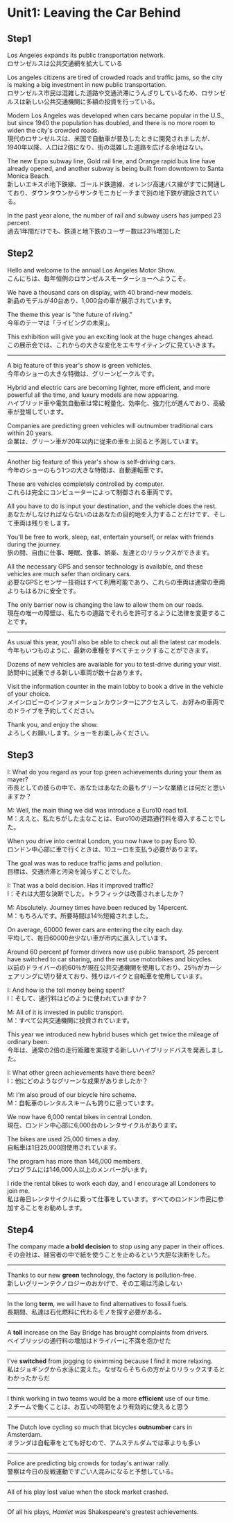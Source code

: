 # Unit1: Leaving the Car Behind

## Step1

Los Angeles expands its public transportation network.  
ロサンゼルスは公共交通網を拡大している

Los angeles citizens are tired of crowded roads and traffic jams, so the city is making a big investment in new public transportation.  
ロサンゼルス市民は混雑した道路や交通渋滞にうんざりしているため、ロサンゼルスは新しい公共交通機関に多額の投資を行っている。

Modern Los Angeles was developed when cars became popular in the U.S., but since 1940 the population has doubled, and there is no more room to widen the city's crowded roads.  
現代のロサンゼルスは、米国で自動車が普及したときに開発されましたが、1940年以降、人口は2倍になり、街の混雑した道路を広げる余地はない。

The new Expo subway line, Gold rail line, and Orange rapid bus line have already opened, and another subway is being built from downtown to Santa Monica Beach.  
新しいエキスポ地下鉄線、ゴールド鉄道線、オレンジ高速バス線がすでに開通しており、ダウンタウンからサンタモニカビーチまで別の地下鉄が建設されている。

In the past year alone, the number of rail and subway users has jumped 23 percent.  
過去1年間だけでも、鉄道と地下鉄のユーザー数は23％増加した

## Step2

Hello and welcome to the annual Los Angeles Motor Show.  
こんにちは、毎年恒例のロサンゼルスモーターショーへようこそ。

We have a thousand cars on display, with 40 brand-new models.  
新品のモデルが40台あり、1,000台の車が展示されています。

The theme this year is "the future of riving."  
今年のテーマは「ライビングの未来」。

This exhibition will give you an exciting look at the huge changes ahead.  
この展示会では、これからの大きな変化をエキサイティングに見ていきます。

---

A big feature of this year's show is green vehicles.  
今年のショーの大きな特徴は、グリーンビークルです。

Hybrid and electric cars are becoming lighter, more efficient, and more powerful all the time, and luxury models are now appearing.  
ハイブリッド車や電気自動車は常に軽量化、効率化、強力化が進んでおり、高級車が登場しています。

Companies are predicting green vehicles will outnumber traditional cars within 20 years.  
企業は、グリーン車が20年以内に従来の車を上回ると予測しています。

---

Another big feature of this year's show is self-driving cars.  
今年のショーのもう1つの大きな特徴は、自動運転車です。

These are vehicles completely controlled by computer.  
これらは完全にコンピューターによって制御される車両です。

All you have to do is input your destination, and the vehicle does the rest.  
あなたがしなければならないのはあなたの目的地を入力することだけです、そして車両は残りをします。

You'll be free to work, sleep, eat, entertain yourself, or relax with friends during the journey.  
旅の間、自由に仕事、睡眠、食事、娯楽、友達とのリラックスができます。

All the necessary GPS and sensor technology is available, and these vehicles are much safer than ordinary cars.  
必要なGPSとセンサー技術はすべて利用可能であり、これらの車両は通常の車両よりもはるかに安全です。

The only barrier now is changing the law to allow them on our roads.  
現在の唯一の障壁は、私たちの道路でそれらを許可するように法律を変更することです。

---

As usual this year, you'll also be able to check out all the latest car models.  
今年もいつものように、最新の車種をすべてチェックすることができます。

Dozens of new vehicles are available for you to test-drive during your visit.  
訪問中に試乗できる新しい車両が数十台あります。

Visit the information counter in the main lobby to book a drive in the vehicle of your choice.  
メインロビーのインフォメーションカウンターにアクセスして、お好みの車両でのドライブを予約してください。

Thank you, and enjoy the show.  
よろしくお願いします。ショーをお楽しみください。

## Step3

I: What do you regard as your top green achievements during your them as mayer?  
市長としての彼らの中で、あなたはあなたの最もグリーンな業績とは何だと思いますか？

M: Well, the main thing we did was introduce a Euro10 road toll.  
M：ええと、私たちがした主なことは、Euro10の道路通行料を導入することでした。

When you drive into central London, you now have to pay Euro 10.  
ロンドン中心部に車で行くときは、10ユーロを支払う必要があります。

The goal was was to reduce traffic jams and pollution.  
目標は、交通渋滞と汚染を減らすことでした。

I: That was a bold decision. Has it improved traffic?  
I：それは大胆な決断でした。トラフィックは改善されましたか？

M: Absolutely. Journey times have been reduced by 14percent.  
M：もちろんです。所要時間は14％短縮されました。

On average, 60000 fewer cars are entering the city each day.  
平均して、毎日60000台少ない車が市内に進入しています。

Around 60 percent pf former drivers now use public transport, 25 percent have switched to car sharing, and the rest use motorbikes and bicycles.  
以前のドライバーの約60％が現在公共交通機関を使用しており、25％がカーシェアリングに切り替えており、残りはバイクと自転車を使用しています。

I: And how is the toll money being spent?  
I：そして、通行料はどのように使われていますか？

M: All of it is invested in public transport.  
M：すべ​​て公共交通機関に投資されています。

This year we introduced new hybrid buses which get twice the mileage of ordinary been.  
今年は、通常の2倍の走行距離を実現する新しいハイブリッドバスを発表しました。

I: What other green achievements have there been?  
I：他にどのようなグリーンな成果がありましたか？

M: I'm also proud of our bicycle hire scheme.  
M：自転車のレンタルスキームも誇りに思っています。

We now have 6,000 rental bikes in central London.  
現在、ロンドン中心部に6,000台のレンタサイクルがあります。

The bikes are used 25,000 times a day.  
自転車は1日25,000回使用されています。

The program has more than 146,000 members.  
プログラムには146,000人以上のメンバーがいます。

I ride the rental bikes to work each day, and I encourage all Londoners to join me.  
私は毎日レンタサイクルに乗って仕事をしています。すべてのロンドン市民に参加することをお勧めします。

## Step4

The company made **a bold decision** to stop using any paper in their offices.  
その会社は、経営者の中で紙を使うことを止めるという大胆な決断をした。

---

Thanks to our new **green** technology, the factory is pollution-free.  
新しいグリーンテクノロジーのおかげで、その工場は汚染しない

---

In the long **term**, we will have to find alternatives to fossil fuels.  
長期間、私達は石化燃料に代わるモノを探す必要がある。

---

A **toll** increase on the Bay Bridge has brought complaints from drivers.  
ベイブリッジの通行料の増加はドライバーに不満を抱かせた

---

I've **switched** from jogging to swimming because I find it more relaxing.  
私はジョギングから水泳に変えた。なぜならそちらの方がよりリラックスするとわかったからだ

---

I think working in two teams would be a more **efficient** use of our time.  
２チームで働くことは、お互いの時間をより有効的に使えると思う

---

The Dutch love cycling so much that bicycles **outnumber** cars in Amsterdam.  
オランダは自転車をとても好むので、アムステルダムでは車よりも多い

---

Police are predicting big crowds for today's antiwar rally.  
警察は今日の反戦運動ですごい人混みになると予想している。

---

All of his play lost value when the stock market crashed.  

---

Of all his plays, _Hamlet_ was Shakespeare's greatest achievements.
